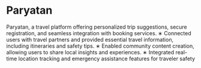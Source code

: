 # Paryatan
Paryatan, a travel platform offering personalized trip suggestions, secure registration, and
seamless integration with booking services.
∗ Connected users with travel partners and provided essential travel information, including itineraries and
safety tips.
∗ Enabled community content creation, allowing users to share local insights and experiences.
∗ Integrated real-time location tracking and emergency assistance features for traveler safety
